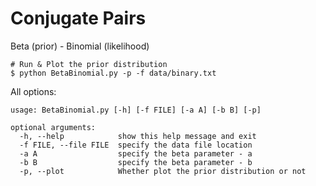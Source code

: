 # Conjugate Pairs

Beta (prior) - Binomial (likelihood)  

    # Run & Plot the prior distribution
    $ python BetaBinomial.py -p -f data/binary.txt



All options:
```
usage: BetaBinomial.py [-h] [-f FILE] [-a A] [-b B] [-p]

optional arguments:
  -h, --help            show this help message and exit
  -f FILE, --file FILE  specify the data file location
  -a A                  specify the beta parameter - a
  -b B                  specify the beta parameter - b
  -p, --plot            Whether plot the prior distribution or not
```
